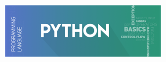 ![picture](https://github.com/ishavverma/IshavVerma_Learnings/blob/main/Python_Programs/python_logo.png)

